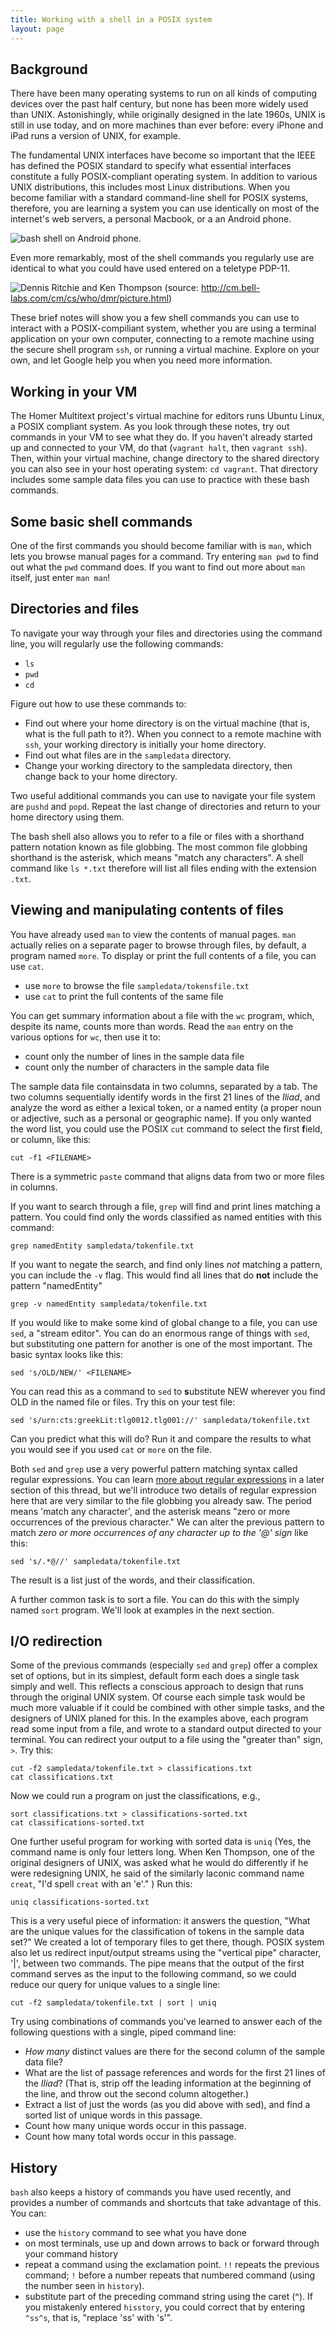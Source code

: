 ```yaml
---
title: Working with a shell in a POSIX system
layout: page
---
```



## Background ##


There have been many operating systems to run on all kinds of computing devices over the past half century, but none has been more widely used than UNIX.  Astonishingly, while originally designed in the late 1960s, UNIX is still in use today, and on more machines than ever before:  every iPhone and iPad runs a version of UNIX, for example.

The fundamental UNIX interfaces have become so important that the IEEE has defined the POSIX standard to specify what essential interfaces constitute a fully POSIX-compliant operating system.  In addition to various UNIX distributions, this includes most Linux distributions.  When you become familiar with a standard command-line shell for POSIX systems, therefore, you are learning a system you can use identically on most of the internet's web servers, a personal Macbook,  or a an Android phone.  

![bash shell on Android phone][2].  

Even more remarkably, most of the shell commands you regularly use are identical to what you could have used entered on a teletype  PDP-11.

![Dennis Ritchie and Ken Thompson][1] (source:  <http://cm.bell-labs.com/cm/cs/who/dmr/picture.html>)

These brief notes will show you a few shell commands you can use to interact with a POSIX-compiliant system, whether you are using a terminal application on your own computer, connecting to a remote machine using the secure shell program `ssh`, or running a virtual machine.  Explore on your own, and let Google help you when you need more information.





## Working in your VM ##

The Homer Multitext project's virtual machine for editors runs Ubuntu Linux, a POSIX compliant system.  As you look through these notes, try out commands in your VM to see what they do.  If you haven't already started up and connected to your VM, do that (`vagrant halt`, then `vagrant ssh`).  Then, within your virtual machine, change directory to the shared directory you can also see in your host operating system:  `cd vagrant`.  That directory includes some sample data files you can use to practice with these bash commands.


## Some basic shell commands ##


One of the first commands you should become familiar with is `man`, which lets you browse manual pages for a command.  Try entering `man pwd`  to find out what the `pwd` command does.  If you want to find out more about `man` itself, just enter `man man`!


## Directories and files ##



To navigate your way through your files and directories using the command line, you will regularly use the following commands:

- `ls`
- `pwd`
-  `cd`

Figure out how to use these commands to:

- Find out where your home directory is on the virtual machine (that is, what is the full path to it?).  When you connect to a remote machine with `ssh`, your working directory is initially your home directory.  
- Find out what files are in the `sampledata`  directory.  
- Change your working directory to the sampledata directory, then change back to your home directory.

Two useful additional commands you can use to navigate your file system are `pushd` and `popd`.  Repeat the last change of directories and return to your home directory using them.

The bash shell also allows you to refer to a file or files with a shorthand pattern notation known as file globbing.  The most common file globbing shorthand is the asterisk, which means "match any characters".  A shell command like `ls *.txt` therefore will list all files ending with the extension `.txt`.


## Viewing and manipulating contents of files ##



You have already used `man` to view the contents of manual pages.  `man` actually relies on a separate pager to browse through files, by default, a program named `more`.  To display or print the full contents of a file, you can use `cat`.

- use `more` to browse the file `sampledata/tokensfile.txt`
- use `cat` to print the full contents of the same file

You can get summary information about a file with the `wc` program, which, despite its name, counts more than words.  Read the `man` entry on the various options for `wc`, then use it to:

- count only the number of lines in the sample data file
- count only the number of characters in the sample data file

The sample data file containsdata in two columns, separated by a tab.  The two columns sequentially identify words in the first 21 lines of the *Iliad*, and analyze the word as either a lexical token, or a named entity (a proper noun or adjective, such as a personal or geographic name).  If you only wanted the word list, you could use the POSIX `cut` command to select the first **f**ield, or column, like this:

    cut -f1 <FILENAME>

There is a symmetric `paste` command that aligns data from two or more files in columns.

If you want to search through a file, `grep` will find and print lines matching a pattern.  You could find only the words classified as named entities with this command:

    grep namedEntity sampledata/tokenfile.txt

If you want to negate the search, and find only lines *not* matching a pattern, you can include the `-v` flag.  This would find all lines that do **not** include the pattern "namedEntity"

    grep -v namedEntity sampledata/tokenfile.txt

If you would like to make some kind of global change to a file, you can use `sed`, a "stream editor".  You can do an enormous range of things with `sed`, but substituting one pattern for another is one of the most important.  The basic syntax looks like this:

    sed 's/OLD/NEW/' <FILENAME>

You can read this as a command to `sed` to **s**ubstitute NEW wherever you find OLD in the named file or files.  Try this on your test file:

    sed 's/urn:cts:greekLit:tlg0012.tlg001://' sampledata/tokenfile.txt

Can you predict what this will do?  Run it and compare the results to what you would see if you used `cat` or `more` on the file.

Both `sed` and `grep` use a very powerful pattern matching syntax called regular expressions.  You can learn [more about regular expressions](re.html) in a later section of this thread, but we'll introduce two details of regular expression here that are very similar to the file globbing you already saw.  The period means 'match any character', and the asterisk means "zero or more occurrences of the previous character."  We can alter the previous pattern to match *zero or more occurrences of any character up to the '@' sign*  like this:

    sed 's/.*@//' sampledata/tokenfile.txt

The result is a list just of the words, and their classification.

A further common task is to sort a file.  You can do this with the simply named `sort` program.  We'll look at examples in the next section.

## I/O redirection ##



Some of the previous commands (especially `sed` and `grep`) offer a complex set of options, but in its simplest, default form each does a single task simply and well.  This reflects a conscious approach to design that runs through the original UNIX system.  Of course each simple task would be much more valuable if it could be combined with other simple tasks, and the designers of UNIX planed for this.  In the examples above, each program read some input from a file, and wrote  to a standard output directed to your terminal.  You can redirect your output to a file using the "greater than" sign, `>`.  Try this:

    cut -f2 sampledata/tokenfile.txt > classifications.txt
    cat classifications.txt

Now we could run a program on just the classifications, e.g.,

    sort classifications.txt > classifications-sorted.txt
    cat classifications-sorted.txt

One further useful program for working with sorted data is `uniq` (Yes, the command name is only four letters long.  When Ken Thompson, one of the original designers of UNIX, was asked what he would do differently if he were redesigning UNIX, he said of the similarly laconic command name `creat`, "I'd spell `creat` with an 'e'." )  Run this:

    uniq classifications-sorted.txt

This is a very useful piece of information:  it answers the question, "What are the unique values for the classification of tokens in the sample data set?"  We created a lot of temporary files to get there, though.  POSIX system also let us redirect input/output streams using the "vertical pipe" character, '|', between two commands.  The pipe means that the output of the first command serves as the input to the following command, so we could reduce our query for unique values to a single line:

    cut -f2 sampledata/tokenfile.txt | sort | uniq

Try using combinations of commands you've learned to answer each of the following questions with a single, piped command line:

- *How many* distinct values are there for the second column of the sample data file?
- What are the list of passage references and words for the first 21 lines of the *Iliad*? (That is, strip off the leading information at the beginning of the line, and throw out the second column altogether.)
- Extract a list of just the words (as you did above with sed), and find a sorted list of unique words in this passage.
- Count how many unique words occur in this passage.
- Count how many total words occur in this passage.



## History ##



`bash` also keeps a history of commands you have used recently, and provides a number of commands and shortcuts that take advantage of this.  You can:

- use the `history` command to see what you have done
- on most terminals, use  up and down arrows to back or forward through your command history
- repeat a command using the exclamation point.  `!!` repeats the previous command;  `!` before a number repeats that numbered command (using the number seen in `history`).
-  substitute part of the preceding command string using the caret (^).  If you mistakenly entered `hisstory`, you could correct that by entering `^ss^s`, that is, "replace 'ss' with 's'".



[1]:  http://shot.holycross.edu/ken-and-den.jpg



[2]: http://shot.holycross.edu/bashdroid.jpg

[3]: vagrant.html

[4]: re.html